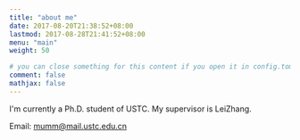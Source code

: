 ```yaml
---
title: "about me"
date: 2017-08-20T21:38:52+08:00
lastmod: 2017-08-28T21:41:52+08:00
menu: "main"
weight: 50

# you can close something for this content if you open it in config.toml.
comment: false
mathjax: false
---
```


I'm currently a Ph.D. student of USTC. My supervisor is LeiZhang.

Email: mumm@mail.ustc.edu.cn 